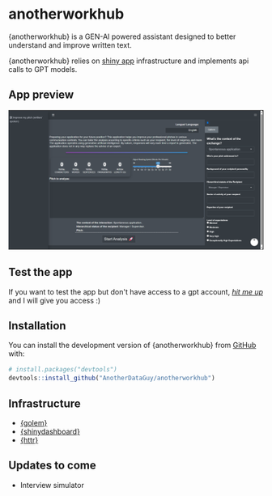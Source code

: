 
# anotherworkhub

<!-- badges: start -->
<!-- badges: end -->

{anotherworkhub} is a GEN-AI powered assistant designed to better understand and improve written text.

{anotherworkhub} relies on [shiny app](https://en.wikipedia.org/wiki/Shiny_(software)) infrastructure and implements api calls to GPT models.


## App preview

![{anotherworkhub} preview.](vignettes/app_preview.png)

## Test the app
If you want to test the app but don't have access to a gpt account, [*hit me up*](https://www.linkedin.com/in/lgcruzsaavedra/) and I will give you access :)

## Installation

You can install the development version of {anotherworkhub} from [GitHub](https://github.com/) with:

``` r
# install.packages("devtools")
devtools::install_github("AnotherDataGuy/anotherworkhub")
```

## Infrastructure  
- [{golem}](https://engineering-shiny.org/golem.html)
- [{shinydashboard}](https://rstudio.github.io/shinydashboard/get_started.html)
- [{httr}](https://httr.r-lib.org/)


## Updates to come
- Interview simulator

